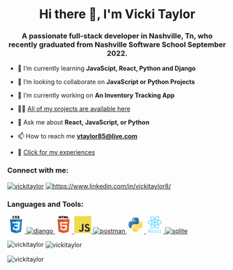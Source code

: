 <!-- ### Hi there 👋


# Vicki Taylor

#### Some Fun Facts About Me -->
<!--
**vickitaylor/vickitaylor** is a ✨ _special_ ✨ repository because its `README.md` (this file) appears on your GitHub profile.

Here are some ideas to get you started:

- 🔭 I’m currently working on ...
- 🌱 I’m currently learning ...
- 👯 I’m looking to collaborate on ...
- 🤔 I’m looking for help with ...
- 💬 Ask me about ...
- 📫 How to reach me: ...
- 😄 Pronouns: ...
- ⚡ Fun fact: ...
-->


<h1 align="center">Hi there 👋, I'm Vicki Taylor</h1>
<h3 align="center">A passionate full-stack developer in Nashville, Tn, who recently graduated from Nashville Software School September 2022.</h3>

- 🌱 I’m currently learning **JavaScipt, React, Python and Django**

- 👯 I’m looking to collaborate on **JavaScript or Python Projects**

- 🔭 I’m currently working on **An Inventory Tracking App**

- 👨‍💻 [All of my projects are available here](https://github.com/vickitaylor?tab=repositories)

- 💬 Ask me about **React, JavaScript, or Python**

- 📫 How to reach me **vtaylor85@live.com**

- 📄 [Click for my experiences](https://drive.google.com/file/d/1I2G9zwyU4FrvSxYuGsjj4fIbSYK3W8-F/view?usp=sharing)


<h3 align="left">Connect with me:</h3>
<p align="left">
<a href="https://codepen.io/vickitaylor" target="blank"><img align="center" src="https://raw.githubusercontent.com/rahuldkjain/github-profile-readme-generator/master/src/images/icons/Social/codepen.svg" alt="vickitaylor" height="30" width="40" /></a>
<a href="https://linkedin.com/in/https://www.linkedin.com/in/vickitaylor8/" target="blank"><img align="center" src="https://raw.githubusercontent.com/rahuldkjain/github-profile-readme-generator/master/src/images/icons/Social/linked-in-alt.svg" alt="https://www.linkedin.com/in/vickitaylor8/" height="30" width="40" /></a>
</p>

<h3 align="left">Languages and Tools:</h3>
<p align="left"> <a href="https://www.w3schools.com/css/" target="_blank" rel="noreferrer"> <img src="https://raw.githubusercontent.com/devicons/devicon/master/icons/css3/css3-original-wordmark.svg" alt="css3" width="40" height="40"/> </a> <a href="https://www.djangoproject.com/" target="_blank" rel="noreferrer"> <img src="https://cdn.worldvectorlogo.com/logos/django.svg" alt="django" width="40" height="40"/> </a> <a href="https://www.w3.org/html/" target="_blank" rel="noreferrer"> <img src="https://raw.githubusercontent.com/devicons/devicon/master/icons/html5/html5-original-wordmark.svg" alt="html5" width="40" height="40"/> </a> <a href="https://developer.mozilla.org/en-US/docs/Web/JavaScript" target="_blank" rel="noreferrer"> <img src="https://raw.githubusercontent.com/devicons/devicon/master/icons/javascript/javascript-original.svg" alt="javascript" width="40" height="40"/> </a> <a href="https://postman.com" target="_blank" rel="noreferrer"> <img src="https://www.vectorlogo.zone/logos/getpostman/getpostman-icon.svg" alt="postman" width="40" height="40"/> </a> <a href="https://www.python.org" target="_blank" rel="noreferrer"> <img src="https://raw.githubusercontent.com/devicons/devicon/master/icons/python/python-original.svg" alt="python" width="40" height="40"/> </a> <a href="https://reactjs.org/" target="_blank" rel="noreferrer"> <img src="https://raw.githubusercontent.com/devicons/devicon/master/icons/react/react-original-wordmark.svg" alt="react" width="40" height="40"/> </a> <a href="https://www.sqlite.org/" target="_blank" rel="noreferrer"> <img src="https://www.vectorlogo.zone/logos/sqlite/sqlite-icon.svg" alt="sqlite" width="40" height="40"/> </a> </p>

<p><img align="left" src="https://github-readme-stats.vercel.app/api/top-langs?username=vickitaylor&show_icons=true&locale=en&layout=compact" alt="vickitaylor" /></p>

<p>&nbsp;<img align="center" src="https://github-readme-stats.vercel.app/api?username=vickitaylor&show_icons=true&locale=en" alt="vickitaylor" /></p>

<p><img align="center" src="https://github-readme-streak-stats.herokuapp.com/?user=vickitaylor&" alt="vickitaylor" /></p>

